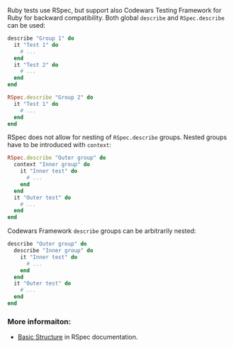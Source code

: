 Ruby tests use RSpec, but support also Codewars Testing Framework for Ruby for backward compatibility. Both global `describe` and `RSpec.describe` can be used:

```ruby
describe "Group 1" do
  it "Test 1" do
    # ...
  end
  it "Test 2" do
    # ...
  end  
end

RSpec.describe "Group 2" do
  it "Test 1" do
    # ...
  end
end
```

RSpec does not allow for nesting of `RSpec.describe` groups. Nested groups have to be introduced with `context`:

```ruby
RSpec.describe "Outer group" do
  context "Inner group" do
    it "Inner test" do
      # ...
    end
  end
  it "Outer test" do
    # ...
  end  
end
```

Codewars Framework `describe` groups can be arbitrarily nested:

```ruby
describe "Outer group" do
  describe "Inner group" do
    it "Inner test" do
      # ...
    end
  end
  it "Outer test" do
    # ...
  end  
end
```

### More informaiton:

- [Basic Structure](https://rspec.info/documentation/3.12/rspec-core/#basic-structure) in RSpec documentation.